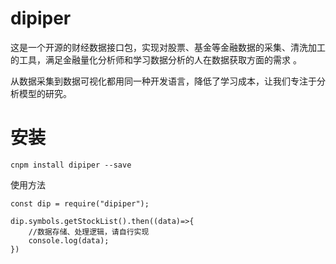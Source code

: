 # dipiper
这是一个开源的财经数据接口包，实现对股票、基金等金融数据的采集、清洗加工的工具，满足金融量化分析师和学习数据分析的人在数据获取方面的需求
。      

从数据采集到数据可视化都用同一种开发语言，降低了学习成本，让我们专注于分析模型的研究。



# 安装
` cnpm install dipiper --save `

使用方法   
```
const dip = require("dipiper");

dip.symbols.getStockList().then((data)=>{
    //数据存储、处理逻辑，请自行实现
    console.log(data);
})
```